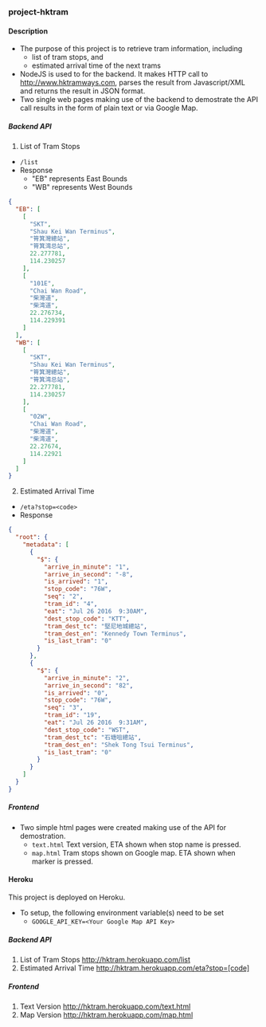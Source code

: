 ### project-hktram

#### Description

* The purpose of this project is to retrieve tram information, including 
  * list of tram stops, and
  * estimated arrival time of the next trams
* NodeJS is used to for the backend. It makes HTTP call to http://www.hktramways.com, parses the result from Javascript/XML and returns the result in JSON format.
* Two single web pages making use of the backend to demostrate the API call results in the form of plain text or via Google Map.

##### Backend API

1. List of Tram Stops
* `/list`
* Response
  * "EB" represents East Bounds
  * "WB" represents West Bounds
```json
{
  "EB": [
    [
      "SKT",
      "Shau Kei Wan Terminus",
      "筲箕灣總站",
      "筲箕湾总站",
      22.277781,
      114.230257
    ],
    [
      "101E",
      "Chai Wan Road",
      "柴灣道",
      "柴湾道",
      22.276734,
      114.229391
    ]
  ],
  "WB": [
    [
      "SKT",
      "Shau Kei Wan Terminus",
      "筲箕灣總站",
      "筲箕湾总站",
      22.277781,
      114.230257
    ],
    [
      "02W",
      "Chai Wan Road",
      "柴灣道",
      "柴湾道",
      22.27674,
      114.22921
    ]
  ]
}
```
2. Estimated Arrival Time
* `/eta?stop=<code>`
* Response
```json
{
  "root": {
    "metadata": [
      {
        "$": {
          "arrive_in_minute": "1",
          "arrive_in_second": "-8",
          "is_arrived": "1",
          "stop_code": "76W",
          "seq": "2",
          "tram_id": "4",
          "eat": "Jul 26 2016  9:30AM",
          "dest_stop_code": "KTT",
          "tram_dest_tc": "堅尼地城總站",
          "tram_dest_en": "Kennedy Town Terminus",
          "is_last_tram": "0"
        }
      },
      {
        "$": {
          "arrive_in_minute": "2",
          "arrive_in_second": "82",
          "is_arrived": "0",
          "stop_code": "76W",
          "seq": "3",
          "tram_id": "19",
          "eat": "Jul 26 2016  9:31AM",
          "dest_stop_code": "WST",
          "tram_dest_tc": "石塘咀總站",
          "tram_dest_en": "Shek Tong Tsui Terminus",
          "is_last_tram": "0"
        }
      }
    ]
  }
}
```

##### Frontend

* Two simple html pages were created making use of the API for demostration.
  * `text.html` Text version, ETA shown when stop name is pressed.
  * `map.html` Tram stops shown on Google map. ETA shown when marker is pressed.


#### Heroku

This project is deployed on Heroku.
* To setup, the following environment variable(s) need to be set
  * `GOOGLE_API_KEY=<Your Google Map API Key>`

##### Backend API
1. List of Tram Stops
http://hktram.herokuapp.com/list
2. Estimated Arrival Time
http://hktram.herokuapp.com/eta?stop=[code]

##### Frontend
1. Text Version
http://hktram.herokuapp.com/text.html
2. Map Version
http://hktram.herokuapp.com/map.html

